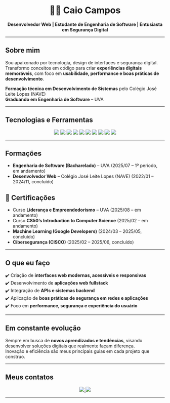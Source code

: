<h1 align="center">👨‍💻 Caio Campos</h1>
<p align="center">
  <b>Desenvolvedor Web | Estudante de Engenharia de Software | Entusiasta em Segurança Digital</b>
</p>

---

##  Sobre mim  
Sou apaixonado por tecnologia, design de interfaces e segurança digital.  
Transformo conceitos em código para criar **experiências digitais memoráveis**, com foco em **usabilidade, performance e boas práticas de desenvolvimento**.  

 **Formação técnica em Desenvolvimento de Sistemas** pelo Colégio José Leite Lopes (NAVE)  
 **Graduando em Engenharia de Software** – UVA  

---

##  Tecnologias e Ferramentas  

<p align="center">
  <img src="https://img.shields.io/badge/Python-000000?style=for-the-badge&logo=python&logoColor=3776AB&logoWidth=25"/>
  <img src="https://img.shields.io/badge/HTML5-000000?style=for-the-badge&logo=html5&logoColor=E34F26&logoWidth=25"/>
  <img src="https://img.shields.io/badge/CSS3-000000?style=for-the-badge&logo=css3&logoColor=1572B6&logoWidth=25"/>
  <img src="https://img.shields.io/badge/JavaScript-000000?style=for-the-badge&logo=javascript&logoColor=F7DF1E&logoWidth=25"/>
  <img src="https://img.shields.io/badge/TypeScript-000000?style=for-the-badge&logo=typescript&logoColor=3178C6&logoWidth=25"/>
  <img src="https://img.shields.io/badge/React-000000?style=for-the-badge&logo=react&logoColor=61DAFB&logoWidth=25"/>
  <img src="https://img.shields.io/badge/Node.js-000000?style=for-the-badge&logo=nodedotjs&logoColor=339933&logoWidth=25"/>
  <img src="https://img.shields.io/badge/MySQL-000000?style=for-the-badge&logo=mysql&logoColor=4479A1&logoWidth=25"/>
  <img src="https://img.shields.io/badge/Git-000000?style=for-the-badge&logo=git&logoColor=F05032&logoWidth=25"/>
  <img src="https://img.shields.io/badge/GitHub-000000?style=for-the-badge&logo=github&logoColor=FFFFFF&logoWidth=25"/>
</p>

---

##  Formações  
- **Engenharia de Software (Bacharelado)** – UVA (2025/07 – 1º período, em andamento)  
- **Desenvolvedor Web** – Colégio José Leite Lopes (NAVE) (2022/01 – 2024/11, concluído)  

## 📜 Certificações  
- Curso **Liderança e Empreendedorismo** – UVA (2025/08 – em andamento)  
- Curso **CS50’s Introduction to Computer Science** (2025/02 – em andamento)  
- **Machine Learning (Google Developers)** (2024/03 – 2025/05, concluído)  
- **Cibersegurança (CISCO)** (2025/02 – 2025/06, concluído)  

---

##  O que eu faço  
✔️ Criação de **interfaces web modernas, acessíveis e responsivas**  
✔️ Desenvolvimento de **aplicações web fullstack**  
✔️ Integração de **APIs e sistemas backend**  
✔️ Aplicação de **boas práticas de segurança em redes e aplicações**  
✔️ Foco em **performance, segurança e experiência do usuário**  

---

## Em constante evolução  
Sempre em busca de **novos aprendizados e tendências**, visando desenvolver soluções digitais que realmente façam diferença.  
Inovação e eficiência são meus principais guias em cada projeto que construo.  

---

##  Meus contatos  

<p align="center">
  <a href="https://www.linkedin.com/in/caio-ds-campos">
    <img src="https://img.shields.io/badge/LinkedIn-0077B5?style=for-the-badge&logo=linkedin&logoColor=white"/>
  </a>
  <a href="mailto:caiocampos1009@gmail.com">
    <img src="https://img.shields.io/badge/Email-caiocampos1009%40gmail.com-red?style=for-the-badge&logo=gmail&logoColor=white"/>
  </a>
</p>

---


